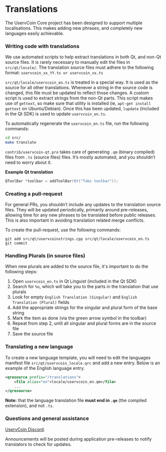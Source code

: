 Translations
============

The UservCoin Core project has been designed to support multiple localisations. This makes adding new phrases, and completely new languages easily achievable.

### Writing code with translations
We use automated scripts to help extract translations in both Qt, and non-Qt source files. It is rarely necessary to manually edit the files in `src/qt/locale/`. The translation source files must adhere to the following format:
`uservcoin_xx_YY.ts or uservcoin_xx.ts`

`src/qt/locale/uservcoin_en.ts` is treated in a special way. It is used as the source for all other translations. Whenever a string in the source code is changed, this file must be updated to reflect those changes. A custom script is used to extract strings from the non-Qt parts. This script makes use of `gettext`, so make sure that utility is installed (ie, `apt-get install gettext` on Ubuntu/Debian). Once this has been updated, `lupdate` (included in the Qt SDK) is used to update `uservcoin_en.ts`.

To automatically regenerate the `uservcoin_en.ts` file, run the following commands:
```sh
cd src/
make translate
```

`contrib/uservcoin-qt.pro` takes care of generating `.qm` (binary compiled) files from `.ts` (source files) files. It’s mostly automated, and you shouldn’t need to worry about it.

**Example Qt translation**
```cpp
QToolBar *toolbar = addToolBar(tr("Tabs toolbar"));
```

### Creating a pull-request
For general PRs, you shouldn’t include any updates to the translation source files. They will be updated periodically, primarily around pre-releases, allowing time for any new phrases to be translated before public releases. This is also important in avoiding translation related merge conflicts.

To create the pull-request, use the following commands:
```
git add src/qt/uservcoinstrings.cpp src/qt/locale/uservcoin_en.ts
git commit
```

### Handling Plurals (in source files)
When new plurals are added to the source file, it's important to do the following steps:

1. Open `uservcoin_en.ts` in Qt Linguist (included in the Qt SDK)
2. Search for `%n`, which will take you to the parts in the translation that use plurals
3. Look for empty `English Translation (Singular)` and `English Translation (Plural)` fields
4. Add the appropriate strings for the singular and plural form of the base string
5. Mark the item as done (via the green arrow symbol in the toolbar)
6. Repeat from step 2, until all singular and plural forms are in the source file
7. Save the source file

### Translating a new language
To create a new language template, you will need to edit the languages manifest file `src/qt/uservcoin_locale.qrc` and add a new entry. Below is an example of the English language entry.

```xml
<qresource prefix="/translations">
    <file alias="en">locale/uservcoin_en.qm</file>
    ...
</qresource>
```

**Note:** that the language translation file **must end in `.qm`** (the compiled extension), and not `.ts`.

### Questions and general assistance
[UservCoin Discord](https://discordapp.com/invite/H9MaNZv).

Announcements will be posted during application pre-releases to notify translators to check for updates.
